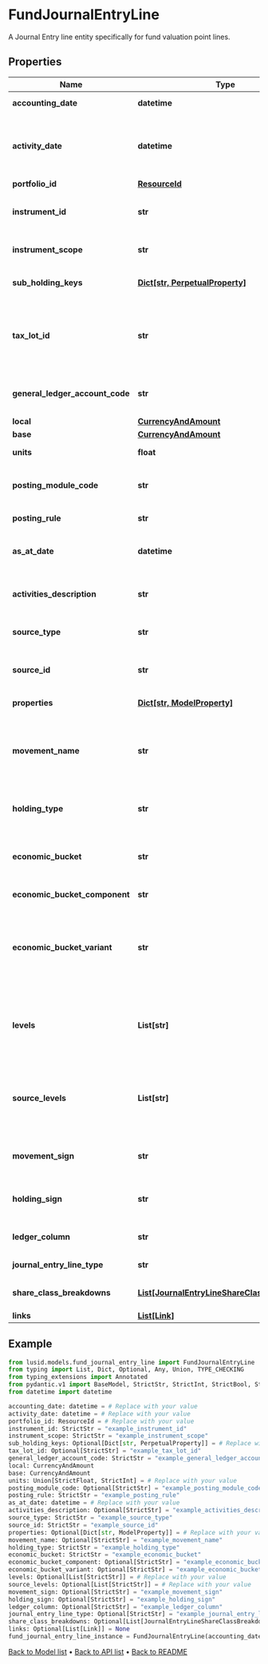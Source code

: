 # FundJournalEntryLine

A Journal Entry line entity specifically for fund valuation point lines.
## Properties
Name | Type | Description | Notes
------------ | ------------- | ------------- | -------------
**accounting_date** | **datetime** | The Journal Entry Line accounting date. | 
**activity_date** | **datetime** | The actual date of the activity. Differs from the accounting date when creating journals that would occur in a closed period. | 
**portfolio_id** | [**ResourceId**](ResourceId.md) |  | 
**instrument_id** | **str** | To indicate the instrument of the transaction that the Journal Entry Line posted for, if applicable. | 
**instrument_scope** | **str** | The scope in which the Journal Entry Line instrument is in. | 
**sub_holding_keys** | [**Dict[str, PerpetualProperty]**](PerpetualProperty.md) | The sub-holding properties which are part of the AccountingKey. | [optional] 
**tax_lot_id** | **str** | If the holding type is &#39;B&#39; (settled cash balance), this is 1. Otherwise, this is the ID of a tax lot if applicable, or the source ID of the original transaction if not. | [optional] 
**general_ledger_account_code** | **str** | The code of the account in the general ledger the Journal Entry was posted to. | 
**local** | [**CurrencyAndAmount**](CurrencyAndAmount.md) |  | 
**base** | [**CurrencyAndAmount**](CurrencyAndAmount.md) |  | 
**units** | **float** | Units held for the Journal Entry Line. | 
**posting_module_code** | **str** | The code of the posting module where the posting rules derived the Journal Entry lines. | [optional] 
**posting_rule** | **str** | The rule generating the Journal Entry Line. | 
**as_at_date** | **datetime** | The corresponding input date and time of the Transaction generating the Journal Entry Line. | 
**activities_description** | **str** | This would be the description of the business activities this Journal Entry Line is for. | [optional] 
**source_type** | **str** | So far are 4 types: LusidTxn, LusidValuation, Manual and External. | 
**source_id** | **str** | For the Lusid Source Type this will be the txn Id. For the rest will be what the user populates. | 
**properties** | [**Dict[str, ModelProperty]**](ModelProperty.md) | A set of properties for the Abor. | [optional] 
**movement_name** | **str** | If the JE Line is generated from a transaction, the name of the side in the transaction type&#39;s movement. If from a valuation, this is &#39;MarkToMarket&#39;. | [optional] 
**holding_type** | **str** | One of the LUSID holding types such as &#39;P&#39; for position or &#39;B&#39; for settled cash balance. | 
**economic_bucket** | **str** | LUSID automatically categorises a JE Line into a broad economic bucket such as &#39;NA_Cost&#39; or &#39;PL_RealPriceGL&#39;. | 
**economic_bucket_component** | **str** | Sub bucket of the economic bucket. | [optional] 
**economic_bucket_variant** | **str** | Categorisation of a Mark-to-market journal entry line into LongTerm or ShortTerm based on whether the ActivityDate is more than a year after the purchase trade date or not. | [optional] 
**levels** | **List[str]** | Resolved data from the general ledger profile where the GeneralLedgerProfileCode is specified in the GetJournalEntryLines request body. | [optional] 
**source_levels** | **List[str]** | Source data from the general ledger profile where the GeneralLedgerProfileCode is specified in the GetJournalEntryLines request body. | [optional] 
**movement_sign** | **str** | Indicates if the Journal Entry Line corresponds to a Long or Short movement. | [optional] 
**holding_sign** | **str** | Indicates if the Journal Entry Line is operating against a Long or Short holding. | [optional] 
**ledger_column** | **str** | Indicates if the Journal Entry Line is credit or debit. | [optional] 
**journal_entry_line_type** | **str** | Indicates the Journal Entry Line type | [optional] 
**share_class_breakdowns** | [**List[JournalEntryLineShareClassBreakdown]**](JournalEntryLineShareClassBreakdown.md) | Share Class breakdown data for this Journal Entry Line. | [optional] 
**links** | [**List[Link]**](Link.md) |  | [optional] 
## Example

```python
from lusid.models.fund_journal_entry_line import FundJournalEntryLine
from typing import List, Dict, Optional, Any, Union, TYPE_CHECKING
from typing_extensions import Annotated
from pydantic.v1 import BaseModel, StrictStr, StrictInt, StrictBool, StrictFloat, StrictBytes, Field, validator, ValidationError, conlist, constr
from datetime import datetime

accounting_date: datetime = # Replace with your value
activity_date: datetime = # Replace with your value
portfolio_id: ResourceId = # Replace with your value
instrument_id: StrictStr = "example_instrument_id"
instrument_scope: StrictStr = "example_instrument_scope"
sub_holding_keys: Optional[Dict[str, PerpetualProperty]] = # Replace with your value
tax_lot_id: Optional[StrictStr] = "example_tax_lot_id"
general_ledger_account_code: StrictStr = "example_general_ledger_account_code"
local: CurrencyAndAmount
base: CurrencyAndAmount
units: Union[StrictFloat, StrictInt] = # Replace with your value
posting_module_code: Optional[StrictStr] = "example_posting_module_code"
posting_rule: StrictStr = "example_posting_rule"
as_at_date: datetime = # Replace with your value
activities_description: Optional[StrictStr] = "example_activities_description"
source_type: StrictStr = "example_source_type"
source_id: StrictStr = "example_source_id"
properties: Optional[Dict[str, ModelProperty]] = # Replace with your value
movement_name: Optional[StrictStr] = "example_movement_name"
holding_type: StrictStr = "example_holding_type"
economic_bucket: StrictStr = "example_economic_bucket"
economic_bucket_component: Optional[StrictStr] = "example_economic_bucket_component"
economic_bucket_variant: Optional[StrictStr] = "example_economic_bucket_variant"
levels: Optional[List[StrictStr]] = # Replace with your value
source_levels: Optional[List[StrictStr]] = # Replace with your value
movement_sign: Optional[StrictStr] = "example_movement_sign"
holding_sign: Optional[StrictStr] = "example_holding_sign"
ledger_column: Optional[StrictStr] = "example_ledger_column"
journal_entry_line_type: Optional[StrictStr] = "example_journal_entry_line_type"
share_class_breakdowns: Optional[List[JournalEntryLineShareClassBreakdown]] = # Replace with your value
links: Optional[List[Link]] = None
fund_journal_entry_line_instance = FundJournalEntryLine(accounting_date=accounting_date, activity_date=activity_date, portfolio_id=portfolio_id, instrument_id=instrument_id, instrument_scope=instrument_scope, sub_holding_keys=sub_holding_keys, tax_lot_id=tax_lot_id, general_ledger_account_code=general_ledger_account_code, local=local, base=base, units=units, posting_module_code=posting_module_code, posting_rule=posting_rule, as_at_date=as_at_date, activities_description=activities_description, source_type=source_type, source_id=source_id, properties=properties, movement_name=movement_name, holding_type=holding_type, economic_bucket=economic_bucket, economic_bucket_component=economic_bucket_component, economic_bucket_variant=economic_bucket_variant, levels=levels, source_levels=source_levels, movement_sign=movement_sign, holding_sign=holding_sign, ledger_column=ledger_column, journal_entry_line_type=journal_entry_line_type, share_class_breakdowns=share_class_breakdowns, links=links)

```

[Back to Model list](../README.md#documentation-for-models) &#8226; [Back to API list](../README.md#documentation-for-api-endpoints) &#8226; [Back to README](../README.md)

